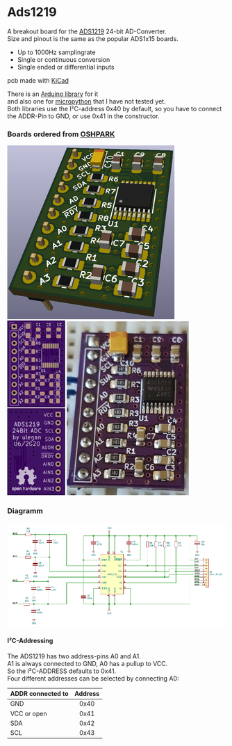 # Ads1219
A breakout board for the [ADS1219](https://www.ti.com/product/ADS1219) 24-bit AD-Converter.<br />
Size and pinout is the same as the popular ADS1x15 boards.
- Up to 1000Hz samplingrate
- Single or continuous conversion
- Single ended or differential inputs

pcb made with [KiCad](https://kicad-pcb.org/)

There is an [Arduino library](https://github.com/OM222O/ADS1219) for it <br />
and also one for [micropython](https://github.com/miketeachman/micropython-ads1219) that I have not tested yet.<br />
Both libraries use the I²C-address 0x40 by default, so you have to connect the ADDR-Pin to GND, or use 0x41 in the constructor.

### Boards ordered from [OSHPARK](https://oshpark.com/)
![kicad rendering](/doc/kicad_s.png "KiCad rendering") ![preview](/doc/board_osh.png "OSHPARK preview") ![first board](/doc/populated_board.jpg "populated board")

### Diagramm 
[![Diagramm](/doc/diagramm.png)](/doc/Diagramm.pdf)

#### I²C-Addressing
The ADS1219 has two address-pins A0 and A1. <br />
A1 is always connected to GND, A0 has a pullup to VCC.<br />
So the I²C-ADDRESS defaults to 0x41. <br />
Four different addresses can be selected by connecting A0:

| ADDR connected to | Address |
| :---------------- |:-------:|
| GND               | 0x40    |
| VCC or open       | 0x41    |
| SDA               | 0x42    |
| SCL               | 0x43    |

```c++

```
